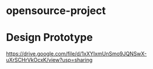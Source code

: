 # opensource-project

# Design Prototype 
https://drive.google.com/file/d/1xXYIxmUnSmo9JQNSwX-uXrSCHrVkOcxK/view?usp=sharing
